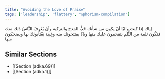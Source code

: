 ```yaml
---
title: "Avoiding the Love of Praise"
tags: ['leadership', 'flattery', "aphorism-compilation"]
---
```


 إياك إذا كنت واليًا أنْ يكون من شأنك حُبُّ المدح والتزكية وأنْ يَعْرِفَ النَّاسُ ذلك منك فتكُون ثلمة من الثُّلم يتقحمون عليك منها وبابًا يفتتحونك منه وغِيبَة يَغْتَابونَكَ بها ويضحكون منها

## Similar Sections
- [[Section (adka.69)]]
 - [[Section (adka.1)]]
